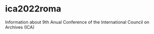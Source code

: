 # ica2022roma
Information about 9th Anual Conference of the International Council on Archives (ICA)

